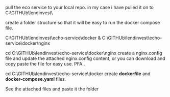 pull the eco service to your local repo. in my case i have pulled it on to C:\GITHUb\lendinvest\

create a folder structure so that it will be easy to run the docker compose file.

C:\GITHUb\lendinvest\echo-service\docker & C:\GITHUb\lendinvest\echo-service\docker\nginx

cd C:\GITHUb\lendinvest\echo-service\docker\nginx
create a nginx.config file and update the attached nginx.config content, or you can download and copy paste the file for easy use. PFA..

cd C:\GITHUb\lendinvest\echo-service\docker
create **dockerfile** and **docker-compose.yaml** files.

See the attached files and paste it the folder

